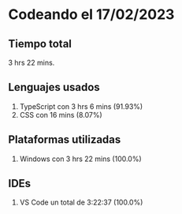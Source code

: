 # Codeando el 17/02/2023

## Tiempo total
3 hrs 22 mins.

## Lenguajes usados
1. TypeScript con 3 hrs 6 mins (91.93%)
1. CSS con 16 mins (8.07%)

## Plataformas utilizadas
1. Windows con 3 hrs 22 mins (100.0%)

## IDEs
1. VS Code un total de 3:22:37 (100.0%)
